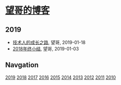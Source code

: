 # [望哥的博客](http://blog.sisopipo.com)

## 2019
* [技术人的成长之路](/2019/2019-01-18-growth-road-for-technologist), 望哥, 2019-01-18
* [2018年终小结](/2019/2019-01-03-retrospect2018), 望哥, 2019-01-03

## Navgation
[2019](/2019/)
[2018](/2018/)
[2017](/2017/)
[2016](/2016/)
[2015](/2015/)
[2014](/2014/)
[2013](/2013/)
[2012](/2012/)
[2011](/2011/)
[2010](/2010/)
